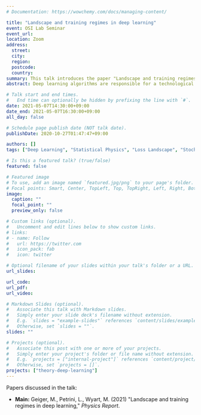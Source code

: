 ```yaml
---
# Documentation: https://wowchemy.com/docs/managing-content/

title: "Landscape and training regimes in deep learning"
event: OSI Lab Seminar
event_url:
location: Zoom
address:
  street:
  city:
  region:
  postcode:
  country:
summary: This talk introduces the paper "Landscape and training regimes in deep learning" (Geiger et al., 2021), accepted for publication in the Physics Report.
abstract: Deep learning algorithms are responsible for a technological revolution in a variety of tasks including image recognition or Go playing. Yet, why they work is not understood. Ultimately, they manage to classify data lying in high dimension – a feat generically impossible due to the geometry of high dimensional space and the associated curse of dimensionality. Understanding what kind of structure, symmetry or invariance makes data such as images learnable is a fundamental challenge. Other puzzles include that (i) learning corresponds to minimizing a loss in high dimension, which is in general not convex and could well get stuck bad minima. (ii) Deep learning predicting power increases with the number of fitting parameters, even in a regime where data are perfectly fitted. In this manuscript, we review recent results elucidating (i,ii) and the perspective they offer on the (still unexplained) curse of dimensionality paradox. We base our theoretical discussion on the (h,α) plane where h controls the number of parameters and α the scale of the output of the network at initialization, and provide new systematic measures of performance in that plane for two common image classification datasets. We argue that different learning regimes can be organized into a phase diagram. A line of critical points sharply delimits an under-parametrised phase from an over-parametrized one. In over-parametrized nets, learning can operate in two regimes separated by a smooth cross-over. At large initialization, it corresponds to a kernel method, whereas for small initializations features can be learnt, together with invariants in the data. We review the properties of these different phases, of the transition separating them and some open questions. Our treatment emphasizes analogies with physical systems, scaling arguments and the development of numerical observables to quantitatively test these results empirically. Practical implications are also discussed, including the benefit of averaging nets with distinct initial weights, or the choice of parameters (h,α) optimizing performance.

# Talk start and end times.
#   End time can optionally be hidden by prefixing the line with `#`.
date: 2021-05-07T14:30:00+09:00
date_end: 2021-05-07T16:30:00+09:00
all_day: false

# Schedule page publish date (NOT talk date).
publishDate: 2020-10-27T01:47:47+09:00

authors: []
tags: ["Deep Learning", "Statistical Physics", "Loss Landscape", "Stochastic Optimization"]

# Is this a featured talk? (true/false)
featured: false

# Featured image
# To use, add an image named `featured.jpg/png` to your page's folder. 
# Focal points: Smart, Center, TopLeft, Top, TopRight, Left, Right, BottomLeft, Bottom, BottomRight.
image:
  caption: ""
  focal_point: ""
  preview_only: false

# Custom links (optional).
#   Uncomment and edit lines below to show custom links.
# links:
# - name: Follow
#   url: https://twitter.com
#   icon_pack: fab
#   icon: twitter

# Optional filename of your slides within your talk's folder or a URL.
url_slides:

url_code:
url_pdf:
url_video:

# Markdown Slides (optional).
#   Associate this talk with Markdown slides.
#   Simply enter your slide deck's filename without extension.
#   E.g. `slides = "example-slides"` references `content/slides/example-slides.md`.
#   Otherwise, set `slides = ""`.
slides: ""

# Projects (optional).
#   Associate this post with one or more of your projects.
#   Simply enter your project's folder or file name without extension.
#   E.g. `projects = ["internal-project"]` references `content/project/deep-learning/index.md`.
#   Otherwise, set `projects = []`.
projects: ["theory-deep-learning"]
---
```


Papers discussed in the talk:

- **Main:** Geiger, M., Petrini, L., Wyart, M. (2021) "Landscape and training regimes in deep learning," *Physics Report*.